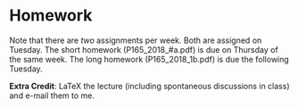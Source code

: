 # Homework

Note that there are *two* assignments per week. Both are assigned on Tuesday. The short homework (P165_2018_#a.pdf) is due on Thursday of the same week. The long homework (P165_2018_1b.pdf) is due the following Tuesday.

**Extra Credit**: LaTeX the lecture (including spontaneous discussions in class) and e-mail them to me.
